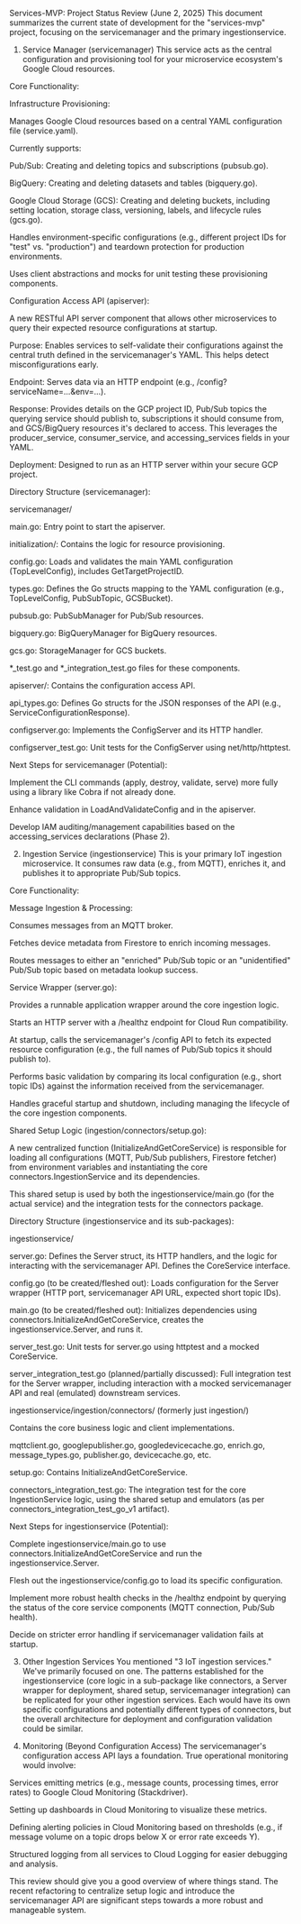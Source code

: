 Services-MVP: Project Status Review (June 2, 2025)
This document summarizes the current state of development for the "services-mvp" project, focusing on the servicemanager and the primary ingestionservice.

1. Service Manager (servicemanager)
   This service acts as the central configuration and provisioning tool for your microservice ecosystem's Google Cloud resources.

Core Functionality:

Infrastructure Provisioning:

Manages Google Cloud resources based on a central YAML configuration file (service.yaml).

Currently supports:

Pub/Sub: Creating and deleting topics and subscriptions (pubsub.go).

BigQuery: Creating and deleting datasets and tables (bigquery.go).

Google Cloud Storage (GCS): Creating and deleting buckets, including setting location, storage class, versioning, labels, and lifecycle rules (gcs.go).

Handles environment-specific configurations (e.g., different project IDs for "test" vs. "production") and teardown protection for production environments.

Uses client abstractions and mocks for unit testing these provisioning components.

Configuration Access API (apiserver):

A new RESTful API server component that allows other microservices to query their expected resource configurations at startup.

Purpose: Enables services to self-validate their configurations against the central truth defined in the servicemanager's YAML. This helps detect misconfigurations early.

Endpoint: Serves data via an HTTP endpoint (e.g., /config?serviceName=...&env=...).

Response: Provides details on the GCP project ID, Pub/Sub topics the querying service should publish to, subscriptions it should consume from, and GCS/BigQuery resources it's declared to access. This leverages the producer_service, consumer_service, and accessing_services fields in your YAML.

Deployment: Designed to run as an HTTP server within your secure GCP project.

Directory Structure (servicemanager):

servicemanager/

main.go: Entry point to start the apiserver.

initialization/: Contains the logic for resource provisioning.

config.go: Loads and validates the main YAML configuration (TopLevelConfig), includes GetTargetProjectID.

types.go: Defines the Go structs mapping to the YAML configuration (e.g., TopLevelConfig, PubSubTopic, GCSBucket).

pubsub.go: PubSubManager for Pub/Sub resources.

bigquery.go: BigQueryManager for BigQuery resources.

gcs.go: StorageManager for GCS buckets.

*_test.go and *_integration_test.go files for these components.

apiserver/: Contains the configuration access API.

api_types.go: Defines Go structs for the JSON responses of the API (e.g., ServiceConfigurationResponse).

configserver.go: Implements the ConfigServer and its HTTP handler.

configserver_test.go: Unit tests for the ConfigServer using net/http/httptest.

Next Steps for servicemanager (Potential):

Implement the CLI commands (apply, destroy, validate, serve) more fully using a library like Cobra if not already done.

Enhance validation in LoadAndValidateConfig and in the apiserver.

Develop IAM auditing/management capabilities based on the accessing_services declarations (Phase 2).

2. Ingestion Service (ingestionservice)
   This is your primary IoT ingestion microservice. It consumes raw data (e.g., from MQTT), enriches it, and publishes it to appropriate Pub/Sub topics.

Core Functionality:

Message Ingestion & Processing:

Consumes messages from an MQTT broker.

Fetches device metadata from Firestore to enrich incoming messages.

Routes messages to either an "enriched" Pub/Sub topic or an "unidentified" Pub/Sub topic based on metadata lookup success.

Service Wrapper (server.go):

Provides a runnable application wrapper around the core ingestion logic.

Starts an HTTP server with a /healthz endpoint for Cloud Run compatibility.

At startup, calls the servicemanager's /config API to fetch its expected resource configuration (e.g., the full names of Pub/Sub topics it should publish to).

Performs basic validation by comparing its local configuration (e.g., short topic IDs) against the information received from the servicemanager.

Handles graceful startup and shutdown, including managing the lifecycle of the core ingestion components.

Shared Setup Logic (ingestion/connectors/setup.go):

A new centralized function (InitializeAndGetCoreService) is responsible for loading all configurations (MQTT, Pub/Sub publishers, Firestore fetcher) from environment variables and instantiating the core connectors.IngestionService and its dependencies.

This shared setup is used by both the ingestionservice/main.go (for the actual service) and the integration tests for the connectors package.

Directory Structure (ingestionservice and its sub-packages):

ingestionservice/

server.go: Defines the Server struct, its HTTP handlers, and the logic for interacting with the servicemanager API. Defines the CoreService interface.

config.go (to be created/fleshed out): Loads configuration for the Server wrapper (HTTP port, servicemanager API URL, expected short topic IDs).

main.go (to be created/fleshed out): Initializes dependencies using connectors.InitializeAndGetCoreService, creates the ingestionservice.Server, and runs it.

server_test.go: Unit tests for server.go using httptest and a mocked CoreService.

server_integration_test.go (planned/partially discussed): Full integration test for the Server wrapper, including interaction with a mocked servicemanager API and real (emulated) downstream services.

ingestionservice/ingestion/connectors/ (formerly just ingestion/)

Contains the core business logic and client implementations.

mqttclient.go, googlepublisher.go, googledevicecache.go, enrich.go, message_types.go, publisher.go, devicecache.go, etc.

setup.go: Contains InitializeAndGetCoreService.

connectors_integration_test.go: The integration test for the core IngestionService logic, using the shared setup and emulators (as per connectors_integration_test_go_v1 artifact).

Next Steps for ingestionservice (Potential):

Complete ingestionservice/main.go to use connectors.InitializeAndGetCoreService and run the ingestionservice.Server.

Flesh out the ingestionservice/config.go to load its specific configuration.

Implement more robust health checks in the /healthz endpoint by querying the status of the core service components (MQTT connection, Pub/Sub health).

Decide on stricter error handling if servicemanager validation fails at startup.

3. Other Ingestion Services
   You mentioned "3 IoT ingestion services." We've primarily focused on one. The patterns established for the ingestionservice (core logic in a sub-package like connectors, a Server wrapper for deployment, shared setup, servicemanager integration) can be replicated for your other ingestion services. Each would have its own specific configurations and potentially different types of connectors, but the overall architecture for deployment and configuration validation could be similar.

4. Monitoring (Beyond Configuration Access)
   The servicemanager's configuration access API lays a foundation. True operational monitoring would involve:

Services emitting metrics (e.g., message counts, processing times, error rates) to Google Cloud Monitoring (Stackdriver).

Setting up dashboards in Cloud Monitoring to visualize these metrics.

Defining alerting policies in Cloud Monitoring based on thresholds (e.g., if message volume on a topic drops below X or error rate exceeds Y).

Structured logging from all services to Cloud Logging for easier debugging and analysis.

This review should give you a good overview of where things stand. The recent refactoring to centralize setup logic and introduce the servicemanager API are significant steps towards a more robust and manageable system.